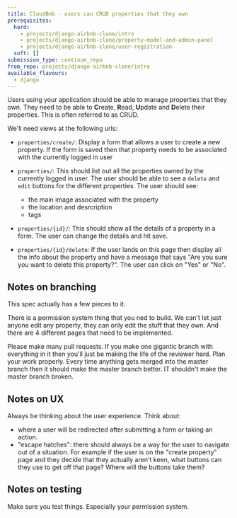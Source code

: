 ```yaml
---
title: CloudBnb - users can CRUD properties that they own
prerequisites:
  hard:
    - projects/django-airbnb-clone/intro
    - projects/django-airbnb-clone/property-model-and-admin-panel
    - projects/django-airbnb-clone/user-registration
  soft: []
submission_type: continue_repo
from_repo: projects/django-airbnb-clone/intro
available_flavours:
  - django
---
```


Users using your application should be able to manage properties that they own. They need to be able to **C**reate, **R**ead, **U**pdate and **D**elete their properties. This is often referred to as CRUD.

We'll need views at the following urls:

- `properties/create/`: Display a form that allows a user to create a new property. If the form is saved then that property needs to be associated with the currently logged in user

- `properties/`: This should list out all the properties owned by the currently logged in user. The user should be able to see a `delete` and `edit` buttons for the different properties.
  The user should see:

  - the main image associated with the property
  - the location and desrcription
  - tags

- `properties/{id}/`: This should show all the details of a property in a form. The user can change the details and hit save.

- `properties/{id}/delete`: If the user lands on this page then display all the info about the property and have a message that says "Are you sure you want to delete this property?". The user can click on "Yes" or "No".

## Notes on branching

This spec actually has a few pieces to it.

There is a permission system thing that you ned to build. We can't let just anyone edit any property, they can only edit the stuff that they own. And there are 4 different pages that need to be implemented.

Please make many pull requests. If you make one gigantic branch with everything in it then you'll just be making the life of the reviewer hard. Plan your work properly. Every time anything gets merged into the master branch then it should make the master branch better. IT shouldn't make the master branch broken.

## Notes on UX

Always be thinking about the user experience. Think about:

- where a user will be redirected after submitting a form or taking an action.
- "escape hatches": there should always be a way for the user to navigate out of a situation. For example if the user is on the "create property" page and they decide that they actually aren't keen, what buttons can they use to get off that page? Where will the buttons take them?

## Notes on testing

Make sure you test things. Especially your permission system.
